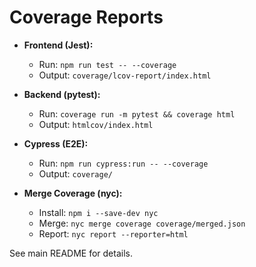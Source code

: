 # Coverage Reports

- **Frontend (Jest):**

  - Run: `npm run test -- --coverage`
  - Output: `coverage/lcov-report/index.html`

- **Backend (pytest):**

  - Run: `coverage run -m pytest && coverage html`
  - Output: `htmlcov/index.html`

- **Cypress (E2E):**

  - Run: `npm run cypress:run -- --coverage`
  - Output: `coverage/`

- **Merge Coverage (nyc):**
  - Install: `npm i --save-dev nyc`
  - Merge: `nyc merge coverage coverage/merged.json`
  - Report: `nyc report --reporter=html`

See main README for details.
